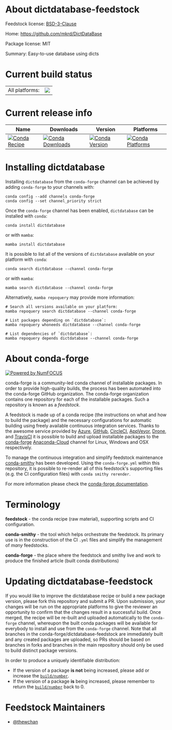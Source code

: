 About dictdatabase-feedstock
============================

Feedstock license: [BSD-3-Clause](https://github.com/conda-forge/dictdatabase-feedstock/blob/main/LICENSE.txt)

Home: https://github.com/mkrd/DictDataBase

Package license: MIT

Summary: Easy-to-use database using dicts

Current build status
====================


<table><tr><td>All platforms:</td>
    <td>
      <a href="https://dev.azure.com/conda-forge/feedstock-builds/_build/latest?definitionId=17993&branchName=main">
        <img src="https://dev.azure.com/conda-forge/feedstock-builds/_apis/build/status/dictdatabase-feedstock?branchName=main">
      </a>
    </td>
  </tr>
</table>

Current release info
====================

| Name | Downloads | Version | Platforms |
| --- | --- | --- | --- |
| [![Conda Recipe](https://img.shields.io/badge/recipe-dictdatabase-green.svg)](https://anaconda.org/conda-forge/dictdatabase) | [![Conda Downloads](https://img.shields.io/conda/dn/conda-forge/dictdatabase.svg)](https://anaconda.org/conda-forge/dictdatabase) | [![Conda Version](https://img.shields.io/conda/vn/conda-forge/dictdatabase.svg)](https://anaconda.org/conda-forge/dictdatabase) | [![Conda Platforms](https://img.shields.io/conda/pn/conda-forge/dictdatabase.svg)](https://anaconda.org/conda-forge/dictdatabase) |

Installing dictdatabase
=======================

Installing `dictdatabase` from the `conda-forge` channel can be achieved by adding `conda-forge` to your channels with:

```
conda config --add channels conda-forge
conda config --set channel_priority strict
```

Once the `conda-forge` channel has been enabled, `dictdatabase` can be installed with `conda`:

```
conda install dictdatabase
```

or with `mamba`:

```
mamba install dictdatabase
```

It is possible to list all of the versions of `dictdatabase` available on your platform with `conda`:

```
conda search dictdatabase --channel conda-forge
```

or with `mamba`:

```
mamba search dictdatabase --channel conda-forge
```

Alternatively, `mamba repoquery` may provide more information:

```
# Search all versions available on your platform:
mamba repoquery search dictdatabase --channel conda-forge

# List packages depending on `dictdatabase`:
mamba repoquery whoneeds dictdatabase --channel conda-forge

# List dependencies of `dictdatabase`:
mamba repoquery depends dictdatabase --channel conda-forge
```


About conda-forge
=================

[![Powered by
NumFOCUS](https://img.shields.io/badge/powered%20by-NumFOCUS-orange.svg?style=flat&colorA=E1523D&colorB=007D8A)](https://numfocus.org)

conda-forge is a community-led conda channel of installable packages.
In order to provide high-quality builds, the process has been automated into the
conda-forge GitHub organization. The conda-forge organization contains one repository
for each of the installable packages. Such a repository is known as a *feedstock*.

A feedstock is made up of a conda recipe (the instructions on what and how to build
the package) and the necessary configurations for automatic building using freely
available continuous integration services. Thanks to the awesome service provided by
[Azure](https://azure.microsoft.com/en-us/services/devops/), [GitHub](https://github.com/),
[CircleCI](https://circleci.com/), [AppVeyor](https://www.appveyor.com/),
[Drone](https://cloud.drone.io/welcome), and [TravisCI](https://travis-ci.com/)
it is possible to build and upload installable packages to the
[conda-forge](https://anaconda.org/conda-forge) [Anaconda-Cloud](https://anaconda.org/)
channel for Linux, Windows and OSX respectively.

To manage the continuous integration and simplify feedstock maintenance
[conda-smithy](https://github.com/conda-forge/conda-smithy) has been developed.
Using the ``conda-forge.yml`` within this repository, it is possible to re-render all of
this feedstock's supporting files (e.g. the CI configuration files) with ``conda smithy rerender``.

For more information please check the [conda-forge documentation](https://conda-forge.org/docs/).

Terminology
===========

**feedstock** - the conda recipe (raw material), supporting scripts and CI configuration.

**conda-smithy** - the tool which helps orchestrate the feedstock.
                   Its primary use is in the construction of the CI ``.yml`` files
                   and simplify the management of *many* feedstocks.

**conda-forge** - the place where the feedstock and smithy live and work to
                  produce the finished article (built conda distributions)


Updating dictdatabase-feedstock
===============================

If you would like to improve the dictdatabase recipe or build a new
package version, please fork this repository and submit a PR. Upon submission,
your changes will be run on the appropriate platforms to give the reviewer an
opportunity to confirm that the changes result in a successful build. Once
merged, the recipe will be re-built and uploaded automatically to the
`conda-forge` channel, whereupon the built conda packages will be available for
everybody to install and use from the `conda-forge` channel.
Note that all branches in the conda-forge/dictdatabase-feedstock are
immediately built and any created packages are uploaded, so PRs should be based
on branches in forks and branches in the main repository should only be used to
build distinct package versions.

In order to produce a uniquely identifiable distribution:
 * If the version of a package **is not** being increased, please add or increase
   the [``build/number``](https://docs.conda.io/projects/conda-build/en/latest/resources/define-metadata.html#build-number-and-string).
 * If the version of a package **is** being increased, please remember to return
   the [``build/number``](https://docs.conda.io/projects/conda-build/en/latest/resources/define-metadata.html#build-number-and-string)
   back to 0.

Feedstock Maintainers
=====================

* [@thewchan](https://github.com/thewchan/)

